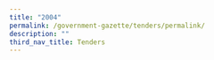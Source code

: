 ```yaml
---
title: "2004"
permalink: /government-gazette/tenders/permalink/
description: ""
third_nav_title: Tenders
---
```

